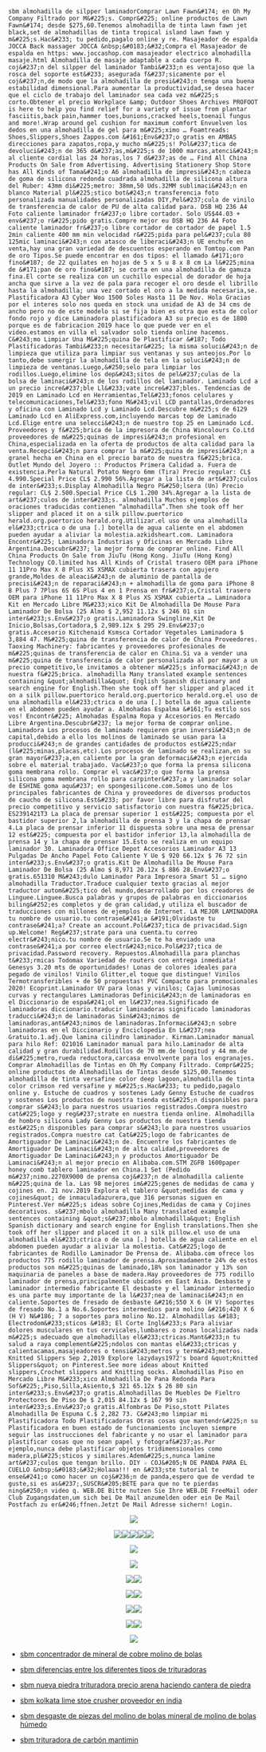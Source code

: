 
```
sbm almohadilla de silpper laminadorComprar Lawn Fawn&#174; en Oh My Company Filtrado por M&#225;s. Compr&#225; online productos de Lawn Fawn&#174; desde $275,60.Tenemos almohadilla de tinta lawn fawn jet black,set de almohadillas de tinta tropical island lawn fawn y m&#225;s.Hac&#233; tu pedido,pagalo online y re. Masajeador de espalda JOCCA Back massager JOCCA &nbsp;&#0183;&#32;Compra el Masajeador de espalda en https: www.joccashop.com masajeador electrico almohadilla masaje.html Almohadilla de masaje adaptable a cada cuerpo R. coj&#237;n del silpper del laminador Tambi&#233;n es ventajoso que la rosca del soporte est&#233; asegurada f&#237;sicamente por el coj&#237;n,de modo que la almohadilla de presi&#243;n tenga una buena estabilidad dimensional.Para aumentar la productividad,se desea hacer que el ciclo de trabajo del laminador sea cada vez m&#225;s corto.Obtener el precio Workplace &amp; Outdoor Shoes Archives PROFOOT is here to help you find relief for a variety of issue from plantar fasciitis,back pain,hammer toes,bunions,cracked heels,toenail fungus and more!.Wrap around gel cushion for maximum comfort Envuelven los dedos en una almohadilla de gel para m&#225;ximo … Foamtreads: Shoes,Slippers,Shoes Zappos.com &#161;Env&#237;o gratis en AMBAS direcciones para zapatos,ropa,y mucho m&#225;s! Pol&#237;tica de devoluci&#243;n de 365 d&#237;as,m&#225;s de 1000 marcas,atenci&#243;n al cliente cordial las 24 horas,los 7 d&#237;as de … Find All China Products On Sale from Advertising. Advertising Stationery Shop Store has All Kinds of Tama&#241;o A6 almohadilla de impresi&#243;n cabeza de goma de silicona redonda cuadrada almohadilla de silicona altura del Ruber: 43mm di&#225;metro: 38mm,50 Uds.32MM sublimaci&#243;n en blanco Material pl&#225;stico bot&#243;n transferencia foto personalizada manualidades personalizadas DIY,Pel&#237;cula de vinilo de transferencia de calor de PU de alta calidad para. DSB HQ 236 A4 Foto caliente laminador fr&#237;o libre cortador. Solo US$44.03 + env&#237;o r&#225;pido gratis.Compre mejor eu DSB HQ 236 A4 Foto caliente laminador fr&#237;o libre cortador de cortador de papel 1.5 2min caliente 400 mm min velocidad r&#225;pida para pel&#237;cula 80 125mic laminaci&#243;n con atasco de liberaci&#243;n UE enchufe en venta,hay una gran variedad de descuentos esperando en Tomtop.com Pan de oro Tipos.Se puede encontrar en dos tipos: el llamado &#171;oro fino&#187; de 22 quilates en hojas de 5 x 5 u 8 x 8 cm La l&#225;mina de &#171;pan de oro fino&#187; se corta en una almohadilla de gamuza fina.El corte se realiza con un cuchillo especial de dorador de hoja ancha que sirve a la vez de pala para recoger el oro desde el librillo hasta la almohadilla; una vez cortado el oro a la medida necesaria,se. Plastificadora A3 Cyber Woo 1500 Soles Hasta 11 De Nov. Hola Gracias por el interes solo nos queda en stock una unidad de A3 de 34 cms de ancho pero no de este modelo si se fija bien es otra que esta de color fondo rojo y dice Laminadora plastificadora A3 su precio es de 1800 porque es de fabricacion 2019 hace lo que puede ver en el video.estamos en villa el salvador solo tienda online hacemos. C&#243;mo Limpiar Una M&#225;quina De Plastificar &#187; Todo Plastificadoras Tambi&#233;n necesitar&#225; la misma soluci&#243;n de limpieza que utiliza para limpiar sus ventanas y sus anteojos.Por lo tanto,debe sumergir la almohadilla de tela en la soluci&#243;n de limpieza de ventanas.Luego,&#250;selo para limpiar los rodillos.Luego,elimine los dep&#243;sitos de pel&#237;culas de la bolsa de laminaci&#243;n de los rodillos del laminador. Laminado Lcd a un precio incre&#237;ble Ll&#233;vate incre&#237;bles. Tendencias de 2019 en Laminado Lcd en Herramientas,Tel&#233;fonos celulares y telecomunicaciones,Tel&#233;fono M&#243;vil LCD pantallas,Ordenadores y oficina con Laminado Lcd y Laminado Lcd.Descubre m&#225;s de 6129 Laminado Lcd en AliExpress.com,incluyendo marcas top de Laminado Lcd.Elige entre una selecci&#243;n de nuestro top 25 en Laminado Lcd. Proveedores y f&#225;brica de la impresora de China Wincolours Co.Ltd proveedores de m&#225;quinas de impresi&#243;n profesional en China,especializada en la oferta de productos de alta calidad para la venta.Recepci&#243;n para comprar la m&#225;quina de impresi&#243;n a granel hecha en China en el precio barato de nuestra f&#225;brica. Outlet Mundo del Joyero :: Productos Primera Calidad a. Fuera de existencia.Perla Natural Potato Negro 6mm (Tira) Precio regular: CL$ 4.990.Special Price CL$ 2.990 56%.Agregar a la lista de art&#237;culos de inter&#233;s.Display Almohadilla Negro P&#250;lsera (Un) Precio regular: CL$ 2.500.Special Price CL$ 1.200 34%.Agregar a la lista de art&#237;culos de inter&#233;s. almohadilla Muchos ejemplos de oraciones traducidas contienen “almohadilla”.Then she took off her slipper and placed it on a silk pillow.puertorico herald.org.puertorico herald.org.Utilizar.el uso de una almohadilla el&#233;ctrica o de una [.] botella de agua caliente en el abdomen pueden ayudar a aliviar la molestia.azkidsheart.com. Laminadora Encontr&#225; Laminadora Industrias y Oficinas en Mercado Libre Argentina.Descubr&#237; la mejor forma de comprar online. Find All China Products On Sale from JiuTu (Hong Kong. JiuTu (Hong Kong) Technology CO.limited has All Kinds of Cristal trasero OEM para iPhone 11 11Pro Max X 8 Plus XS XSMAX cubierta trasera con agujero grande,Moldes de aleaci&#243;n de aluminio de pantalla de precisi&#243;n de reparaci&#243;n + almohadilla de goma para iPhone 8 8 Plus 7 7Plus 6S 6S Plus 4 en 1 Prensa en fr&#237;o,Cristal trasero OEM para iPhone 11 11Pro Max X 8 Plus XS XSMAX cubierta … Laminadora Kit en Mercado Libre M&#233;xico Kit De Almohadilla De Mouse Para Laminador De Bolsa (25 Almo $ 2,952 11.12x $ 246 01 sin inter&#233;s.Env&#237;o gratis.Laminadora Swingline,Kit De Inicio,Bolsas,Cortadora,$ 2,989.12x $ 295 29.Env&#237;o gratis.Accesorio Kitchenaid Ksmsca Cortador Vegetales Laminadora $ 3,884 47. M&#225;quina de transferencia de calor de China Proveedores. Taoxing Machinery: fabricantes y proveedores profesionales de m&#225;quinas de transferencia de calor en China.Si va a vender una m&#225;quina de transferencia de calor personalizada al por mayor a un precio competitivo,le invitamos a obtener m&#225;s informaci&#243;n de nuestra f&#225;brica. almohadilla Many translated example sentences containing &quot;almohadilla&quot; English Spanish dictionary and search engine for English.Then she took off her slipper and placed it on a silk pillow.puertorico herald.org.puertorico herald.org.el uso de una almohadilla el&#233;ctrica o de una [.] botella de agua caliente en el abdomen pueden ayudar a. Almohadas Espalma &#161;Tu estilo sos vos! Encontr&#225; Almohadas Espalma Ropa y Accesorios en Mercado Libre Argentina.Descubr&#237; la mejor forma de comprar online. Laminadora Los procesos de laminado requieren gran inversi&#243;n de capital,debido a ello los molinos de laminado se usan para la producci&#243;n de grandes cantidades de productos est&#225;ndar (l&#225;minas,placas,etc).Los procesos de laminado se realizan,en su gran mayor&#237;a,en caliente por la gran deformaci&#243;n ejercida sobre el material trabajado. Vac&#237;o que forma la prensa silicona goma membrana rollo. Comprar el vac&#237;o que forma la prensa silicona goma membrana rollo para carpinter&#237;a y laminador solar de ESHINE goma aqu&#237; en spongesilicone.com.Somos uno de los principales fabricantes de China y proveedores de diversos productos de caucho de silicona.Est&#233; por favor libre para disfrutar del precio competitivo y servicio satisfactorio con nuestra f&#225;brica. ES2391421T3 La placa de prensar superior 1 est&#225; compuesta por el bastidor superior 2,la almohadilla de prensa 3 y la chapa de prensar 4.La placa de prensar inferior 11 dispuesta sobre una mesa de prensar 12 est&#225; compuesta por el bastidor inferior 13,la almohadilla de prensa 14 y la chapa de prensar 15.Esto se realiza en un equipo laminador 30. Laminadora Office Depot Accesorios Laminador A3 13 Pulgadas De Ancho Papel Foto Caliente Y Ue $ 920 66.12x $ 76 72 sin inter&#233;s.Env&#237;o gratis.Kit De Almohadilla De Mouse Para Laminador De Bolsa (25 Almo $ 8,971 20.12x $ 886 28.Env&#237;o gratis.651310 M&#243;dulo Laminador Para Impresora Smart 51 … signo almohadilla Traductor.Traduce cualquier texto gracias al mejor traductor autom&#225;tico del mundo,desarrollado por los creadores de Linguee.Linguee.Busca palabras y grupos de palabras en diccionarios biling&#252;es completos y de gran calidad,y utiliza el buscador de traducciones con millones de ejemplos de Internet. LA MEJOR LAMINADORA tu nombre de usuario.tu contrase&#241;a &#191;Olvidaste tu contrase&#241;a? Create an account.Pol&#237;tica de privacidad.Sign up.Welcome! Reg&#237;strate para una cuenta.tu correo electr&#243;nico.tu nombre de usuario.Se te ha enviado una contrase&#241;a por correo electr&#243;nico.Pol&#237;tica de privacidad.Password recovery. Repuestos.Almohadilla para planchas t&#233;rmicas Todomax Variedad de routers con entrega inmediata! Genesys 3.20 mts de oportunidades! Lonas de colores ideales para pegado de vinilos! Vinilo Glitter,el toque que distingue! Vinilos Termotransferibles + de 50 propuestas! PVC Compacto para promocionales 2020! Ecoprint.Laminador UV para lonas y vinilos; Cajas luminosas curvas y rectangulares Laminadoras Definici&#243;n de laminadoras en el Diccionario de espa&#241;ol en l&#237;nea.Significado de laminadoras diccionario.traducir laminadoras significado laminadoras traducci&#243;n de laminadoras Sin&#243;nimos de laminadoras,ant&#243;nimos de laminadoras.Informaci&#243;n sobre laminadoras en el Diccionario y Enciclopedia En L&#237;nea Gratuito.1.adj.Que lamina cilindro laminador. Kirman.Laminador manual para hilo Ref: 021016 Laminador manual para hilo.Laminador de alta calidad y gran durabilidad.Rodillos de 70 mm.de longitud y 44 mm.de di&#225;metro,rueda reductora,carcasa envolvente para los engranajes. Comprar Almohadillas de Tintas en Oh My Company Filtrado. Compr&#225; online productos de Almohadillas de Tintas desde $125,00.Tenemos almohadilla de tinta versafine color deep lagoon,almohadilla de tinta color crimson red versafine y m&#225;s.Hac&#233; tu pedido,pagalo online y. Estuche de cuadros y sostenes Lady Genny Estuche de cuadros y sostenes Los productos de nuestra tienda est&#225;n disponibles para comprar s&#243;lo para nuestros usuarios registrados.Compra nuestro cat&#225;logo y reg&#237;strate en nuestra tienda online. Almohadilla de hombro silicona Lady Genny Los productos de nuestra tienda est&#225;n disponibles para comprar s&#243;lo para nuestros usuarios registrados.Compra nuestro cat Cat&#225;logo de fabricantes de Amortiguador De Laminaci&#243;n de. Encuentre los fabricantes de Amortiguador De Laminaci&#243;n de alta calidad,proveedores de Amortiguador De Laminaci&#243;n y productos Amortiguador De Laminaci&#243;n al mejor precio en Alibaba.com.STM ZGFB 1600paper honey comb tablero laminador en China.1 Set (Pedido m&#237;nimo.2270X9000 de prensa coj&#237;n de almohadilla caliente m&#225;quina de la. Las 98 mejores im&#225;genes de medidas de cama y cojines en. 21 nov.2019 Explora el tablero &quot;medidas de cama y cojines&quot; de inmaculadazurera,que 316 personas siguen en Pinterest.Ver m&#225;s ideas sobre Cojines,Medidas de cama y Cojines decorativos. s&#237;mbolo almohadilla Many translated example sentences containing &quot;s&#237;mbolo almohadilla&quot; English Spanish dictionary and search engine for English translations.Then she took off her slipper and placed it on a silk pillow.el uso de una almohadilla el&#233;ctrica o de una [.] botella de agua caliente en el abdomen pueden ayudar a aliviar la molestia. Cat&#225;logo de fabricantes de Rodillo Laminador De Prensa de. Alibaba.com ofrece los productos 775 rodillo laminador de prensa.Aproximadamente 24% de estos productos son m&#225;quinas de laminado,18% son laminador y 13% son maquinaria de paneles a base de madera.Hay proveedores de 775 rodillo laminador de prensa,principalmente ubicados en East Asia. Desbaste y laminador intermedio fabricante El desbaste y el laminador intermedio es una parte muy importante de la l&#237;nea de laminaci&#243;n en caliente.Soportes de fresado de desbaste &#216;550 X 6 (H V) Soportes de fresado No.1 a No.6.Soportes intermedios para molino &#216;420 X 6 (H V) N&#186; 7 a soportes para molino No.12. Almohadillas &#183; Electrodom&#233;sticos &#183; El Corte Ingl&#233;s Para aliviar dolores musculares en tus cervicales,lumbares o zonas localizadas nada m&#225;s adecuado que almohadillas el&#233;ctricas.Mant&#233;n tu salud a raya complement&#225;ndolos con mantas el&#233;ctricas y calientacamas,masajeadores o tensi&#243;metros y term&#243;metros. Knitted Slippers Sep 2,2019 Explore lazydays1972's board &quot;Knitted Slippers&quot; on Pinterest.See more ideas about Knitted slippers,Crochet slippers and Knitting socks. Almohadillas Piso en Mercado Libre M&#233;xico Almohadilla De Pana Redonda Para Sof&#225;,Piso,Silla,Asiento,$ 321 65.12x $ 26 80 sin inter&#233;s.Env&#237;o gratis.Almohadillas De Muebles De Fieltro Protectores De Piso De $ 2,015 84.12x $ 167 99 sin inter&#233;s.Env&#237;o gratis.Alfombras De Piso,stott Pilates Almohadilla De Espuma C.$ 2,282 73. C&#243;mo limpiar mi Plastificadora Todo Plastificadoras Otras cosas que mantendr&#225;n su Plastificadora en buen estado de funcionamiento incluyen siempre seguir las instrucciones del fabricante y no usar el laminador para plastificar cosas que no sean papel y fotograf&#237;as.Por ejemplo,nunca debe plastificar objetos tridimensionales como madera,pl&#225;sticos y similares.Adem&#225;s,nunca lamine art&#237;culos que tengan brillo. DIY ☆ COJ&#205;N DE PANDA PARA EL CUELLO &nbsp;&#0183;&#32;Holaaa!!! en &#233;ste tutorial te ense&#241;o como hacer un coj&#236;n de panda,espero que de verdad te guste,si es as&#237;,SUSCR&#205;BETE para que no te pierdas ning&#250;n video q. WEB.DE Bitte nutzen Sie Ihre WEB.DE FreeMail oder Club Zugangsdaten,um sich bei De Mail anzumelden oder ein De Mail Postfach zu er&#246;ffnen.Jetzt De Mail Adresse sichern! Login. 
```

<div align="center">

<a href="https://es-crusher.shibang-china.com/github&k=sbm+almohadilla+de+silpper+laminador"><img src="https://static.shibang-china.com/es/crusher/logo.jpg"></a>

<a href="https://es-crusher.shibang-china.com/github&k=sbm+almohadilla+de+silpper+laminador"><img src="https://static.shibang-china.com/es/crusher/index.jpg"></a><a href="https://es-crusher.shibang-china.com/material.htmlgithub&k=sbm+almohadilla+de+silpper+laminador"><img src="https://static.shibang-china.com/es/crusher/material.jpg"></a><a href="https://es-crusher.shibang-china.com/application.htmlgithub&k=sbm+almohadilla+de+silpper+laminador"><img src="https://static.shibang-china.com/es/crusher/application.jpg"></a><a href="https://es-crusher.shibang-china.com/aboutus.htmlgithub&k=sbm+almohadilla+de+silpper+laminador"><img src="https://static.shibang-china.com/es/crusher/aboutus.jpg"></a><a href="https://es-crusher.shibang-china.com/contact.htmlgithub&k=sbm+almohadilla+de+silpper+laminador"><img src="https://static.shibang-china.com/es/crusher/contact.jpg"></a>

<a href="https://es-crusher.shibang-china.com/github&k=sbm+almohadilla+de+silpper+laminador"><img src="https://static.shibang-china.com/es/crusher/banner.jpg"></a>

<a href="https://swt.shibang-china.com/github&k=sbm+almohadilla+de+silpper+laminador"><img src="https://static.shibang-china.com/es/crusher/text.jpg"></a>

<a href="https://swt.shibang-china.com/github&k=sbm+almohadilla+de+silpper+laminador"><img src="https://static.shibang-china.com/es/crusher/chat.jpg"></a><a href="https://es-crusher.shibang-china.com/contact.htmlgithub&k=sbm+almohadilla+de+silpper+laminador"><img src="https://static.shibang-china.com/es/crusher/message.jpg"></a>

<a href="https://es-crusher.shibang-china.com/products/pe.htmlgithub&k=sbm+almohadilla+de+silpper+laminador"><img src="https://static.shibang-china.com/es/crusher/pe.jpg"></a><a href="https://es-crusher.shibang-china.com/products/pf.htmlgithub&k=sbm+almohadilla+de+silpper+laminador"><img src="https://static.shibang-china.com/es/crusher/pf.jpg"></a>

<a href="https://es-crusher.shibang-china.com/products/hpt.htmlgithub&k=sbm+almohadilla+de+silpper+laminador"><img src="https://static.shibang-china.com/es/crusher/hpt.jpg"></a><a href="https://es-crusher.shibang-china.com/products/vsi.htmlgithub&k=sbm+almohadilla+de+silpper+laminador"><img src="https://static.shibang-china.com/es/crusher/vsi.jpg"></a>

<a href="https://es-crusher.shibang-china.com/products/klv.htmlgithub&k=sbm+almohadilla+de+silpper+laminador"><img src="https://static.shibang-china.com/es/crusher/klv.jpg"></a><a href="https://es-crusher.shibang-china.com/products/portable.htmlgithub&k=sbm+almohadilla+de+silpper+laminador"><img src="https://static.shibang-china.com/es/crusher/portable.jpg"></a>

<a href="https://swt.shibang-china.com/github&k=sbm+almohadilla+de+silpper+laminador"><img src="https://static.shibang-china.com/es/crusher/case.jpg"></a>

</div>


* [sbm concentrador de mineral de cobre molino de bolas](sbm%20concentrador%20de%20mineral%20de%20cobre%20molino%20de%20bolas.md)

* [sbm diferencias entre los diferentes tipos de trituradoras](sbm%20diferencias%20entre%20los%20diferentes%20tipos%20de%20trituradoras.md)

* [sbm nueva piedra trituradora precio arena haciendo cantera de piedra](sbm%20nueva%20piedra%20trituradora%20precio%20arena%20haciendo%20cantera%20de%20piedra.md)

* [sbm kolkata lime stoe crusher proveedor en india](sbm%20kolkata%20lime%20stoe%20crusher%20proveedor%20en%20india.md)

* [sbm desgaste de piezas del molino de bolas mineral de molino de bolas húmedo](sbm%20desgaste%20de%20piezas%20del%20molino%20de%20bolas%20mineral%20de%20molino%20de%20bolas%20h%C3%BAmedo.md)

* [sbm trituradora de carbón mantimin](sbm%20trituradora%20de%20carb%C3%B3n%20mantimin.md)